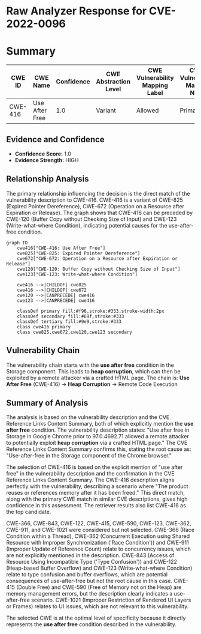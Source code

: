 # Raw Analyzer Response for CVE-2022-0096

# Summary
| CWE ID | CWE Name | Confidence | CWE Abstraction Level | CWE Vulnerability Mapping Label | CWE-Vulnerability Mapping Notes |
|---|---|---|---|---|---|
| CWE-416 | Use After Free | 1.0 | Variant | Allowed | Primary CWE |

## Evidence and Confidence

*   **Confidence Score:** 1.0
*   **Evidence Strength:** HIGH

## Relationship Analysis
The primary relationship influencing the decision is the direct match of the vulnerability description to CWE-416. CWE-416 is a variant of CWE-825 (Expired Pointer Dereference), CWE-672 (Operation on a Resource after Expiration or Release). The graph shows that CWE-416 can be preceded by CWE-120 (Buffer Copy without Checking Size of Input) and CWE-123 (Write-what-where Condition), indicating potential causes for the use-after-free condition.

```mermaid
graph TD
    cwe416["CWE-416: Use After Free"]
    cwe825["CWE-825: Expired Pointer Dereference"]
    cwe672["CWE-672: Operation on a Resource after Expiration or Release"]
    cwe120["CWE-120: Buffer Copy without Checking Size of Input"]
    cwe123["CWE-123: Write-what-where Condition"]
    
    cwe416 -->|CHILDOF| cwe825
    cwe416 -->|CHILDOF| cwe672
    cwe120 -->|CANPRECEDE| cwe416
    cwe123 -->|CANPRECEDE| cwe416
    
    classDef primary fill:#f96,stroke:#333,stroke-width:2px
    classDef secondary fill:#69f,stroke:#333
    classDef tertiary fill:#9e9,stroke:#333
    class cwe416 primary
    class cwe825,cwe672,cwe120,cwe123 secondary
```

## Vulnerability Chain
The vulnerability chain starts with the **use after free** condition in the Storage component. This leads to **heap corruption**, which can then be exploited by a remote attacker via a crafted HTML page. The chain is: **Use After Free** (CWE-416) -> **Heap Corruption** -> Remote Code Execution

## Summary of Analysis
The analysis is based on the vulnerability description and the CVE Reference Links Content Summary, both of which explicitly mention the **use after free** condition. The vulnerability description states: "Use after free in Storage in Google Chrome prior to 97.0.4692.71 allowed a remote attacker to potentially exploit **heap corruption** via a crafted HTML page." The CVE Reference Links Content Summary confirms this, stating the root cause as: "Use-after-free in the Storage component of the Chrome browser."

The selection of CWE-416 is based on the explicit mention of "use after free" in the vulnerability description and the confirmation in the CVE Reference Links Content Summary. The CWE-416 description aligns perfectly with the vulnerability, describing a scenario where "The product reuses or references memory after it has been freed." This direct match, along with the primary CWE match in similar CVE descriptions, gives high confidence in this assessment. The retriever results also list CWE-416 as the top candidate.

CWE-366, CWE-843, CWE-122, CWE-415, CWE-590, CWE-123, CWE-362, CWE-911, and CWE-1021 were considered but not selected. CWE-366 (Race Condition within a Thread), CWE-362 (Concurrent Execution using Shared Resource with Improper Synchronization ('Race Condition')) and CWE-911 (Improper Update of Reference Count) relate to concurrency issues, which are not explicitly mentioned in the description. CWE-843 (Access of Resource Using Incompatible Type ('Type Confusion')) and CWE-122 (Heap-based Buffer Overflow) and CWE-123 (Write-what-where Condition) relate to type confusion and buffer overflows, which are potential consequences of use-after-free but not the root cause in this case. CWE-415 (Double Free) and CWE-590 (Free of Memory not on the Heap) are memory management errors, but the description clearly indicates a use-after-free scenario. CWE-1021 (Improper Restriction of Rendered UI Layers or Frames) relates to UI issues, which are not relevant to this vulnerability.

The selected CWE is at the optimal level of specificity because it directly represents the **use after free** condition described in the vulnerability.
